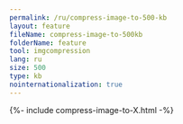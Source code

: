 ```yaml
---
permalink: /ru/compress-image-to-500-kb
layout: feature
fileName: compress-image-to-500kb
folderName: feature
tool: imgcompression
lang: ru
size: 500
type: kb
nointernationalization: true
---
```

{%- include compress-image-to-X.html -%}
      